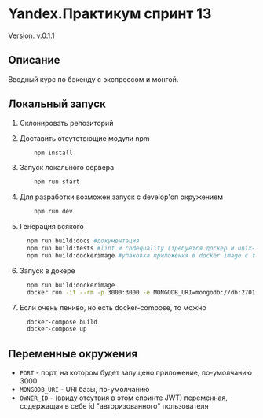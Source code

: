 # Yandex.Практикум спринт 13

Version: v.0.1.1

## Описание

Вводный курс по бэкенду с экспрессом и монгой.

## Локальный запуск

1. Склонировать репозиторий
2. Доставить отсутствющие модули npm

    ```bash
        npm install
    ```

3. Запуск локального сервера

    ```bash
        npm run start
    ```

4. Для разработки возможен запуск с develop'оп окружением

    ```bash
        npm run dev
    ```

5. Генерация всякого

    ```bash
      npm run build:docs #документация
      npm run build:tests #lint и codequality (требуется доскер и unix-подобная среда)
      npm run build:dockerimage #упаковка приложения в docker image с тэгом mesto-backend:latest
    ```

6. Запуск в докере

    ```bash
      npm run build:dockerimage
      docker run -it --rm -p 3000:3000 -e MONGODB_URI=mongodb://db:27017/mestodb mesto-backend:latest
    ```

7. Если очень лениво, но есть docker-compose, то можно

    ```bash
      docker-compose build
      docker-compose up
    ```

## Переменные окружения

* `PORT` - порт, на котором будет запущено приложение, по-умолчанию 3000
* `MONGODB_URI` - URI базы, по-умолчанию
* `OWNER_ID` - (ввиду отсутвия в этом спринте JWT) переменная, содержащая в себе id "авторизованного" пользователя
